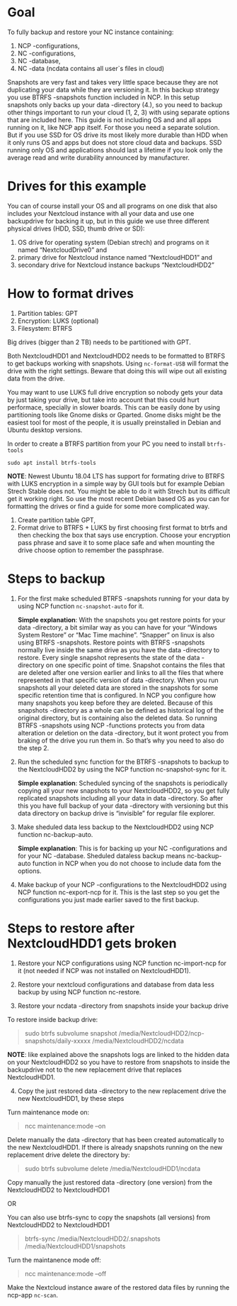 # Goal

To fully backup and restore your NC instance containing:
1. NCP -configurations,
2. NC -configurations,
3. NC -database,
4. NC -data (ncdata contains all user`s files in cloud)

Snapshots are very fast and takes very little space because they are not duplicating your data while they are versioning it. In this backup strategy you use BTRFS -snapshots function included in NCP. In this setup snapshots only backs up your data -directory (4.), so you need to backup other things important to run your cloud (1, 2, 3) with using separate options that are included here. This guide is not including OS and and all apps running on it, like NCP app itself. For those you need a separate solution. But if you use SSD for OS drive its most likely more durable than HDD when it only runs OS and apps but does not store cloud data and backups. SSD running only OS and applications should last a lifetime if you look only the average read and write durability announced by manufacturer.

# Drives for this example

You can of course install your OS and all programs on one disk that also includes your Nextcloud instance with all your data and use one backupdrive for backing it up, but in this guide we use three different physical drives (HDD, SSD, thumb drive or SD):

1. OS drive for operating system (Debian strech) and programs on it named “NextcloudDrive0” and 
2. primary drive for Nextcloud instance named “NextcloudHDD1” and
3. secondary drive for Nextcloud instance backups “NextcloudHDD2”

# How to format drives

1. Partition tables: GPT
2. Encryption: LUKS (optional)
3. Filesystem: BTRFS

Big drives (bigger than 2 TB) needs to be partitioned with GPT.

Both NextcloudHDD1 and NextcloudHDD2 needs to be formatted to BTRFS to get backups working with snapshots. Using `nc-format-USB` will format the drive with the right settings. Beware that doing this will wipe out all existing data from the drive.

You may want to use LUKS full drive encryption so nobody gets your data by just taking your drive, but take into account that this could hurt performace, specially in slower boards. This can be easily done by using partitioning tools like Gnome disks or Gparted. Gnome disks might be the easiest tool for most of the people, it is usually preinstalled in Debian and Ubuntu desktop versions. 

In order to create a BTRFS partition from your PC you need to install `btrfs-tools`  

```
sudo apt install btrfs-tools
```

**NOTE**: Newest Ubuntu 18.04 LTS has support for formating drive to BTRFS with LUKS encryption in a simple way by GUI tools but for example Debian Strech Stable does not. You might be able to do it with Strech but its difficult get it working right. So use the most recent Debian based OS as you can for formatting the drives or find a guide for some more complicated way.

1. Create partition table GPT,
2. Format drive to BTRFS + LUKS by first choosing first format to btrfs and then checking the box that says use encryption. Choose your encryption pass phrase and save it to some place safe and when mounting the drive choose option to remember the passphrase.

# Steps to backup

1. For the first make scheduled BTRFS -snapshots running for your data by using NCP function `nc-snapshot-auto` for it.

     **Simple explanation**:
With the snapshots you get restore points for your data -directory, a bit similar way as you can have for your “Windows System Restore” or “Mac Time machine”. “Snapper” on linux is also using BTRFS -snapshots. Restore points with BTRFS -snapshots normally live inside the same drive as you have the data -directory to restore. Every single snapshot represents the state of the data -directory on one specific point of time. Snapshot contains the files that are deleted after one version earlier and links to all the files that where represented in that specific version of data -directory. When you run snapshots all your deleted data are stored in the snapshots for some specific retention time that is configured. In NCP you configure how many snapshots you keep before they are deleted. Because of this snapshots -directory as a whole can be defined as historical log of the original directory, but is containing also the deleted data. So running BTRFS -snapshots using NCP -functions protects you from data alteration or deletion on the data -directory, but it wont protect you from braking of the drive you run them in. So that’s why you need to also do the step 2.

2. Run the scheduled sync function for the BTRFS -snapshots to backup to the NextcloudHDD2 by using the NCP function nc-snapshot-sync for it.

     **Simple explanation**:
Scheduled syncing of the snapshots is periodically copying all your new snapshots to your NextcloudHDD2, so you get fully replicated snapshots including all your data in data -directory. So after this you have full backup of your data -directory with versioning but this data directory on backup drive is “invisible” for regular file explorer.


3. Make sheduled data less backup to the NextcloudHDD2 using NCP function nc-backup-auto.

     **Simple explanation**:
This is for backing up your NC -configurations and for your NC -database. Sheduled dataless backup means nc-backup-auto function in NCP when you do not choose to include data fom the options.

4. Make backup of your NCP -configurations to the NextcloudHDD2 using NCP function nc-export-ncp for it. This is the last step so you get the configurations you just made earlier saved to the first backup.

# Steps to restore after NextcloudHDD1 gets broken

1. Restore your NCP configurations using NCP function nc-import-ncp for it (not needed if NCP was not installed on NextcloudHDD1).

2. Restore your nextcloud configurations and database from data less backup by using NCP function nc-restore.

3. Restore your ncdata -directory from snapshots inside your backup drive

To restore inside backup drive:

 > sudo btrfs subvolume snapshot /media/NextcloudHDD2/ncp-snapshots/daily-xxxxx /media/NextcloudHDD2/ncdata

**NOTE**: like explained above the snapshots logs are linked to the hidden data on your NextcloudHDD2 so you have to restore from snapshots to inside the backupdrive not to the new replacement drive that replaces NextcloudHDD1.

4. Copy the just restored data -directory to the new replacement drive the new NextcloudHDD1, by these steps

Turn maintenance mode on:

 > ncc maintenance:mode –on

Delete manually the data -directory that has been created automatically to the new NextcloudHDD1. If there is already snapshots running on the new replacement drive delete the directory by:

 > sudo btrfs subvolume delete /media/NextcloudHDD1/ncdata

Copy manually the just restored data -directory (one version) from the NextcloudHDD2 to NextcloudHDD1
  
OR

You can also use btrfs-sync to copy the snapshots (all versions) from NextcloudHDD2 to NextcloudHDD1


 > btrfs-sync /media/NextcloudHDD2/.snapshots /media/NextcloudHDD1/snapshots


Turn the maintanence mode off:


 > ncc maintenance:mode –off


Make the Nextcloud instance aware of the restored data files by running the ncp-app `nc-scan`.